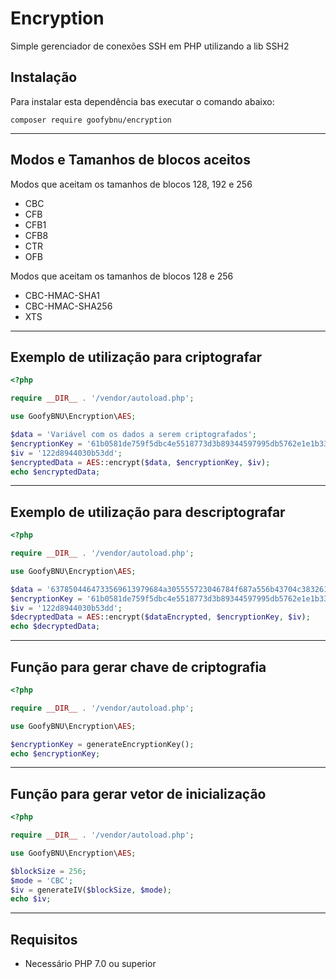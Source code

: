 # Encryption

Simple gerenciador de conexões SSH em PHP utilizando a lib SSH2

## Instalação
Para instalar esta dependência bas executar o comando abaixo:
```shell
composer require goofybnu/encryption
```

---

## Modos e Tamanhos de blocos aceitos

Modos que aceitam os tamanhos de blocos 128, 192 e 256
- CBC
- CFB
- CFB1
- CFB8
- CTR
- OFB

Modos que aceitam os tamanhos de blocos 128 e 256
- CBC-HMAC-SHA1
- CBC-HMAC-SHA256
- XTS

---

## Exemplo de utilização para criptografar
```php
<?php

require __DIR__ . '/vendor/autoload.php';

use GoofyBNU\Encryption\AES;

$data = 'Variável com os dados a serem criptografados';
$encryptionKey = '61b0581de759f5dbc4e5518773d3b89344597995db5762e1e1b33cb4e82c5b3d';
$iv = '122d8944030b53dd';
$encryptedData = AES::encrypt($data, $encryptionKey, $iv);
echo $encryptedData;

```

---

## Exemplo de utilização para descriptografar
```php
<?php

require __DIR__ . '/vendor/autoload.php';

use GoofyBNU\Encryption\AES;

$data = '6378504464733569613979684a305555723046784f687a556b43704c38326151792b38495a4c636362396f706565636f33776858534f41454368686534445763';
$encryptionKey = '61b0581de759f5dbc4e5518773d3b89344597995db5762e1e1b33cb4e82c5b3d';
$iv = '122d8944030b53dd';
$decryptedData = AES::encrypt($dataEncrypted, $encryptionKey, $iv);
echo $decryptedData;

```

---

## Função para gerar chave de criptografia
```php
<?php

require __DIR__ . '/vendor/autoload.php';

use GoofyBNU\Encryption\AES;

$encryptionKey = generateEncryptionKey();
echo $encryptionKey;

```

---

## Função para gerar vetor de inicialização
```php
<?php

require __DIR__ . '/vendor/autoload.php';

use GoofyBNU\Encryption\AES;

$blockSize = 256;
$mode = 'CBC';
$iv = generateIV($blockSize, $mode);
echo $iv;

```

---

## Requisitos
- Necessário PHP 7.0 ou superior